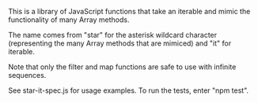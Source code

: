 This is a library of JavaScript functions that take an iterable
and mimic the functionality of many Array methods.

The name comes from "star" for the asterisk wildcard character
(representing the many Array methods that are mimiced)
and "it" for iterable.

Note that only the filter and map functions
are safe to use with infinite sequences.

See star-it-spec.js for usage examples.
To run the tests, enter "npm test".
